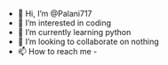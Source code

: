 - 👋 Hi, I’m @Palani717
- 👀 I’m interested in coding
- 🌱 I’m currently learning python
- 💞️ I’m looking to collaborate on nothing
- 📫 How to reach me -

<!---
Palani717/Palani717 is a ✨ special ✨ repository because its `README.md` (this file) appears on your GitHub profile.
You can click the Preview link to take a look at your changes.
--->
